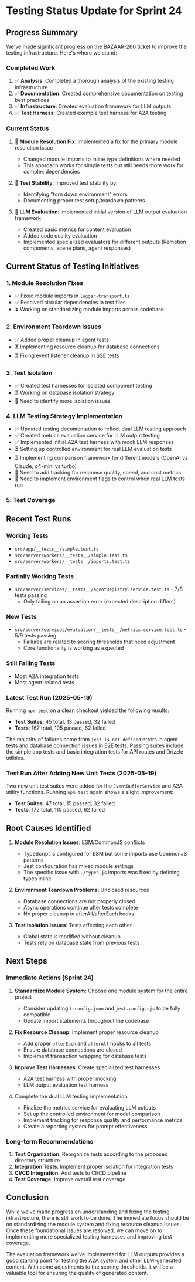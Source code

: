 # Testing Status Update for Sprint 24

## Progress Summary

We've made significant progress on the BAZAAR-260 ticket to improve the testing infrastructure. Here's where we stand:

### Completed Work

1. ✅ **Analysis**: Completed a thorough analysis of the existing testing infrastructure
2. ✅ **Documentation**: Created comprehensive documentation on testing best practices
3. ✅ **Infrastructure**: Created evaluation framework for LLM outputs
4. ✅ **Test Harness**: Created example test harness for A2A testing

### Current Status

1. 🔄 **Module Resolution Fix**: Implemented a fix for the primary module resolution issue
   - Changed module imports to inline type definitions where needed
   - This approach works for simple tests but still needs more work for complex dependencies

2. 🔄 **Test Stability**: Improved test stability by:
   - Identifying "torn down environment" errors
   - Documenting proper test setup/teardown patterns

3. 🔄 **LLM Evaluation**: Implemented initial version of LLM output evaluation framework
   - Created basic metrics for content evaluation
   - Added code quality evaluation
   - Implemented specialized evaluators for different outputs (Remotion components, scene plans, agent responses)

## Current Status of Testing Initiatives

### 1. Module Resolution Fixes

- ✅ Fixed module imports in `logger-transport.ts`
- ✅ Resolved circular dependencies in test files
- ⏳ Working on standardizing module imports across codebase

### 2. Environment Teardown Issues

- ✅ Added proper cleanup in agent tests
- ⏳ Implementing resource cleanup for database connections
- ⏳ Fixing event listener cleanup in SSE tests

### 3. Test Isolation

- ✅ Created test harnesses for isolated component testing
- ⏳ Working on database isolation strategy
- 🔄 Need to identify more isolation issues

### 4. LLM Testing Strategy Implementation

- ✅ Updated testing documentation to reflect dual LLM testing approach
- ✅ Created metrics evaluation service for LLM output testing
- ✅ Implemented initial A2A test harness with mock LLM responses
- ⏳ Setting up controlled environment for real LLM evaluation tests
- ⏳ Implementing comparison framework for different models (OpenAI vs Claude, o4-mini vs turbo)
- 🔄 Need to add tracking for response quality, speed, and cost metrics
- 🔄 Need to implement environment flags to control when real LLM tests run

### 5. Test Coverage

## Recent Test Runs

### Working Tests
- `src/app/__tests__/simple.test.ts`
- `src/server/workers/__tests__/simple.test.ts`
- `src/server/workers/__tests__/imports.test.ts`

### Partially Working Tests
- `src/server/services/__tests__/agentRegistry.service.test.ts` - 7/8 tests passing
  - Only failing on an assertion error (expected description differs)

### New Tests
- `src/server/services/evaluation/__tests__/metrics.service.test.ts` - 5/9 tests passing
  - Failures are related to scoring thresholds that need adjustment
  - Core functionality is working as expected

### Still Failing Tests
- Most A2A integration tests
- Most agent-related tests

### Latest Test Run (2025-05-19)

Running `npm test` on a clean checkout yielded the following results:

- **Test Suites**: 45 total, 13 passed, 32 failed
- **Tests**: 167 total, 105 passed, 62 failed

The majority of failures come from `jest is not defined` errors in agent tests
and database connection issues in E2E tests. Passing suites include the simple
app tests and basic integration tests for API routes and Drizzle utilities.

### Test Run After Adding New Unit Tests (2025-05-19)

Two new unit test suites were added for the `EventBufferService` and A2A
utility functions. Running `npm test` again shows a slight improvement:

- **Test Suites**: 47 total, 15 passed, 32 failed
- **Tests**: 172 total, 110 passed, 62 failed

## Root Causes Identified

1. **Module Resolution Issues**: ESM/CommonJS conflicts
   - TypeScript is configured for ESM but some imports use CommonJS patterns
   - Jest configuration has mixed module settings
   - The specific issue with `./types.js` imports was fixed by defining types inline

2. **Environment Teardown Problems**: Unclosed resources
   - Database connections are not properly closed
   - Async operations continue after tests complete
   - No proper cleanup in afterAll/afterEach hooks

3. **Test Isolation Issues**: Tests affecting each other
   - Global state is modified without cleanup
   - Tests rely on database state from previous tests

## Next Steps

### Immediate Actions (Sprint 24)

1. **Standardize Module System**: Choose one module system for the entire project
   - Consider updating `tsconfig.json` and `jest.config.cjs` to be fully compatible
   - Update import statements throughout the codebase

2. **Fix Resource Cleanup**: Implement proper resource cleanup
   - Add proper `afterEach` and `afterAll` hooks to all tests
   - Ensure database connections are closed
   - Implement transaction wrapping for database tests

3. **Improve Test Harnesses**: Create specialized test harnesses
   - A2A test harness with proper mocking
   - LLM output evaluation test harness

4. Complete the dual LLM testing implementation
   - Finalize the metrics service for evaluating LLM outputs
   - Set up the controlled environment for model comparison
   - Implement tracking for response quality and performance metrics
   - Create a reporting system for prompt effectiveness

### Long-term Recommendations

1. **Test Organization**: Reorganize tests according to the proposed directory structure
2. **Integration Tests**: Implement proper isolation for integration tests
3. **CI/CD Integration**: Add tests to CI/CD pipeline
4. **Test Coverage**: Improve overall test coverage

## Conclusion

While we've made progress on understanding and fixing the testing infrastructure, there is still work to be done. The immediate focus should be on standardizing the module system and fixing resource cleanup issues. Once these foundational issues are resolved, we can move on to implementing more specialized testing harnesses and improving test coverage.

The evaluation framework we've implemented for LLM outputs provides a good starting point for testing the A2A system and other LLM-generated content. With some adjustments to the scoring thresholds, it will be a valuable tool for ensuring the quality of generated content. 
